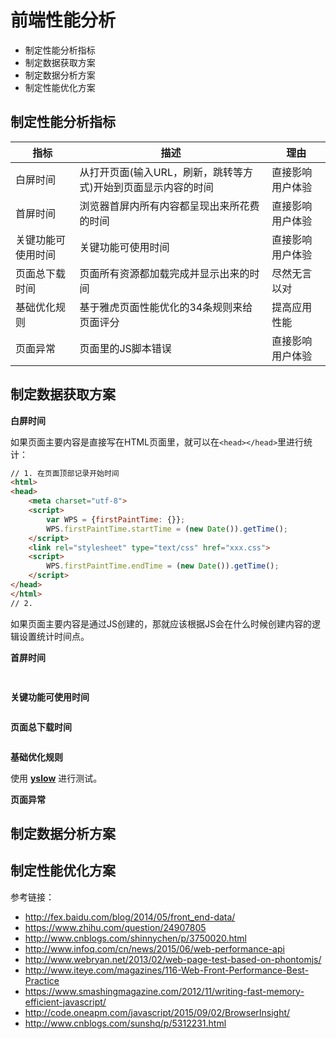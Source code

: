 ﻿# 前端性能分析

* 制定性能分析指标
* 制定数据获取方案
* 制定数据分析方案
* 制定性能优化方案

## 制定性能分析指标

指标 | 描述 | 理由
---- | ---- | ---- 
白屏时间 | 从打开页面(输入URL，刷新，跳转等方式)开始到页面显示内容的时间 | 直接影响用户体验
首屏时间 | 浏览器首屏内所有内容都呈现出来所花费的时间 | 直接影响用户体验
关键功能可使用时间 | 关键功能可使用时间 | 直接影响用户体验
页面总下载时间 | 页面所有资源都加载完成并显示出来的时间 | 尽然无言以对
基础优化规则 | 基于雅虎页面性能优化的34条规则来给页面评分 | 提高应用性能
页面异常 | 页面里的JS脚本错误 | 直接影响用户体验

## 制定数据获取方案

**白屏时间**

如果页面主要内容是直接写在HTML页面里，就可以在`<head></head>`里进行统计：

```html
// 1. 在页面顶部记录开始时间
<html>
<head>
    <meta charset="utf-8">
    <script>
        var WPS = {firstPaintTime: {}};
        WPS.firstPaintTime.startTime = (new Date()).getTime();
    </script>
    <link rel="stylesheet" type="text/css" href="xxx.css">
    <script>
        WPS.firstPaintTime.endTime = (new Date()).getTime();
    </script>
</head>
</html>
// 2. 
```

如果页面主要内容是通过JS创建的，那就应该根据JS会在什么时候创建内容的逻辑设置统计时间点。

**首屏时间**

```js
    
```

**关键功能可使用时间**

```js

```

**页面总下载时间**

```js

```

**基础优化规则**

使用 **[yslow](http://yslow.org/phantomjs/)** 进行测试。

**页面异常**


## 制定数据分析方案

## 制定性能优化方案


参考链接：

* http://fex.baidu.com/blog/2014/05/front_end-data/
* https://www.zhihu.com/question/24907805
* http://www.cnblogs.com/shinnychen/p/3750020.html
* http://www.infoq.com/cn/news/2015/06/web-performance-api
* http://www.webryan.net/2013/02/web-page-test-based-on-phontomjs/
* http://www.iteye.com/magazines/116-Web-Front-Performance-Best-Practice
* https://www.smashingmagazine.com/2012/11/writing-fast-memory-efficient-javascript/
* http://code.oneapm.com/javascript/2015/09/02/BrowserInsight/
* http://www.cnblogs.com/sunshq/p/5312231.html




